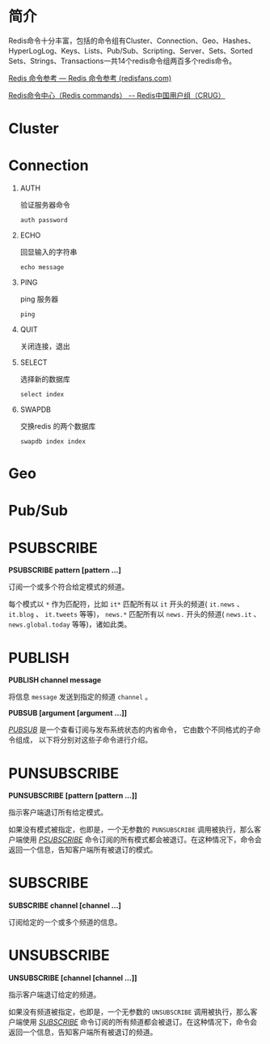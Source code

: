 # 简介

 Redis命令十分丰富，包括的命令组有Cluster、Connection、Geo、Hashes、HyperLogLog、Keys、Lists、Pub/Sub、Scripting、Server、Sets、Sorted Sets、Strings、Transactions一共14个redis命令组两百多个redis命令。



[Redis 命令参考 — Redis 命令参考 (redisfans.com)](http://doc.redisfans.com/)

[Redis命令中心（Redis commands） -- Redis中国用户组（CRUG）](http://www.redis.cn/commands.html#hash)



# Cluster



# Connection

1. AUTH

   验证服务器命令

   ```
   auth password
   ```

2. ECHO

   回显输入的字符串

   ```
   echo message
   ```

3. PING

   ping 服务器

   ```
   ping 
   ```

4. QUIT

   关闭连接，退出

5. SELECT

   选择新的数据库

   ```
   select index
   ```

6. SWAPDB

   交换redis 的两个数据库

   ```
   swapdb index index
   ```

# Geo





# Pub/Sub

# PSUBSCRIBE

**PSUBSCRIBE pattern [pattern ...]**

订阅一个或多个符合给定模式的频道。

每个模式以 `*` 作为匹配符，比如 `it*` 匹配所有以 `it` 开头的频道( `it.news` 、 `it.blog` 、 `it.tweets` 等等)， `news.*` 匹配所有以 `news.` 开头的频道( `news.it` 、 `news.global.today` 等等)，诸如此类。

# PUBLISH

**PUBLISH channel message**

将信息 `message` 发送到指定的频道 `channel` 。



**PUBSUB <subcommand> [argument [argument ...]]**

[*PUBSUB*](http://doc.redisfans.com/pub_sub/pubsub.html#pubsub) 是一个查看订阅与发布系统状态的内省命令， 它由数个不同格式的子命令组成， 以下将分别对这些子命令进行介绍。



# PUNSUBSCRIBE

**PUNSUBSCRIBE [pattern [pattern ...]]**

指示客户端退订所有给定模式。

如果没有模式被指定，也即是，一个无参数的 `PUNSUBSCRIBE` 调用被执行，那么客户端使用 [*PSUBSCRIBE*](http://doc.redisfans.com/pub_sub/psubscribe.html#psubscribe) 命令订阅的所有模式都会被退订。在这种情况下，命令会返回一个信息，告知客户端所有被退订的模式。



# SUBSCRIBE

**SUBSCRIBE channel [channel ...]**

订阅给定的一个或多个频道的信息。

# UNSUBSCRIBE

**UNSUBSCRIBE [channel [channel ...]]**

指示客户端退订给定的频道。

如果没有频道被指定，也即是，一个无参数的 `UNSUBSCRIBE` 调用被执行，那么客户端使用 [*SUBSCRIBE*](http://doc.redisfans.com/pub_sub/subscribe.html#subscribe) 命令订阅的所有频道都会被退订。在这种情况下，命令会返回一个信息，告知客户端所有被退订的频道。